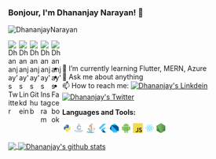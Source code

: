 ### Bonjour, I'm Dhananjay Narayan! 👋
<p align="left"> <img src="https://komarev.com/ghpvc/?username=DhananjayNarayan&label=Views&color=blueviolet&style=plastic" alt="DhananjayNarayan" /> </p>

<a href="https://twitter.com/DjayNarayan">
  <img align="left" alt="Dhananjay's Twitter" width="22px" src="https://cdn.jsdelivr.net/npm/simple-icons@v3/icons/twitter.svg" />
</a>
<a href="https://www.linkedin.com/in/dhananjay-narayan-aa222615b/">
  <img align="left" alt="Dhananjay's Linkdein" width="22px" src="https://cdn.jsdelivr.net/npm/simple-icons@v3/icons/linkedin.svg" />
</a>
<a href="https://github.com/DhananjayNarayan">
  <img align="left" alt="Dhananjay's Github" width="22px" src="https://cdn.jsdelivr.net/npm/simple-icons@v3/icons/github.svg" />
</a>
<a href="https://www.instagram.com/dhananjay_narayan/">
  <img align="left" alt="Dhananjay's Instagram" width="22px" src="https://cdn.jsdelivr.net/npm/simple-icons@v3/icons/instagram.svg" />
</a>
<a href="https://www.facebook.com/dhananjay.ashwath/">
  <img align="left" alt="Dhananjay's Facebook" width="22px" src="https://cdn.jsdelivr.net/npm/simple-icons@v3/icons/facebook.svg" />
</a>

<!-- a normal html comment -->
<br/>
<br/>

<!-- - 🔭 I’m currently working on MERN --> 
- 🌱 I’m currently learning Flutter, MERN, Azure
- 💬 Ask me about anything
- 📫 How to reach me: <a href="https://www.linkedin.com/in/dhananjay-narayan-aa222615b/">
  <img alt="Dhananjay's Linkdein" width="22px" src="https://cdn.jsdelivr.net/npm/simple-icons@v3/icons/linkedin.svg" />
</a>   <a href="https://twitter.com/DjayNarayan">
  <img alt="Dhananjay's Twitter" width="22px" src="https://cdn.jsdelivr.net/npm/simple-icons@v3/icons/twitter.svg" />
</a>

<!--  - 😄 Pronouns: He/Him -->
<!-- - ⚡ Fun fact: ... -->


**Languages and Tools:**  

<code><img height="20" src="https://raw.githubusercontent.com/github/explore/80688e429a7d4ef2fca1e82350fe8e3517d3494d/topics/python/python.png"></code>
<code><img height="20" src="https://raw.githubusercontent.com/github/explore/80688e429a7d4ef2fca1e82350fe8e3517d3494d/topics/c/c.png"></code>
<code><img height="20" src="https://raw.githubusercontent.com/github/explore/80688e429a7d4ef2fca1e82350fe8e3517d3494d/topics/java/java.png"></code>
<code><img height="20" src="https://raw.githubusercontent.com/github/explore/80688e429a7d4ef2fca1e82350fe8e3517d3494d/topics/flutter/flutter.png"></code>
<code><img height="20" src="https://raw.githubusercontent.com/github/explore/80688e429a7d4ef2fca1e82350fe8e3517d3494d/topics/dart/dart.png"></code>
<code><img height="20" src="https://raw.githubusercontent.com/github/explore/80688e429a7d4ef2fca1e82350fe8e3517d3494d/topics/android/android.png"></code>
<code><img height="20" src="https://raw.githubusercontent.com/github/explore/80688e429a7d4ef2fca1e82350fe8e3517d3494d/topics/javascript/javascript.png"></code>
<code><img height="20" src="https://raw.githubusercontent.com/github/explore/80688e429a7d4ef2fca1e82350fe8e3517d3494d/topics/react/react.png"></code>
<code><img height="20" src="https://raw.githubusercontent.com/github/explore/80688e429a7d4ef2fca1e82350fe8e3517d3494d/topics/nodejs/nodejs.png"></code>    

<a href="https://github.com/DhananjayNarayan">
  <img align="center" src="https://github-readme-stats.vercel.app/api/top-langs/?username=DhananjayNarayan&theme=great-gatsby&layout=compact&langs_count=10" />
</a>
<a href="https://github.com/DhananjayNarayan">
 <img align="center" src="https://github-readme-stats.vercel.app/api?username=DhananjayNarayan&show_icons=true&theme=great-gatsby&line_height=27" alt="Dhananjay's github stats"/>
</a>


